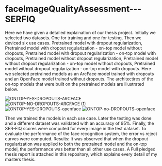 # faceImageQualityAssessment---SERFIQ
Here we have given a detailed explaination of our thesis project.
Initially we selected two datasets. One for training and one for testing. Then we deviced six use cases. Pretrained model with dropout regularization, Pretrained model with dropout regularization - on-top model without dropouts, Pretrained model with dropout regularization - on-top model with dropouts, Pretrained model without dropout regularization, Pretrained model without dropout regularization - on-top model without dropouts, Pretrained model without dropout regularization - on-top model with dropouts. Here we selected pretrained models as an ArcFace model trained with dropouts and an OpenFace model trained without dropouts. The architectires of the on-top models that were built on the pretrained models are illustrated below. 


![ONTOP-YES-DROPOUTS-ARCFACE](https://github.com/krishnappa90/faceImageQualityAssessment---SERFIQ/assets/169172827/2e33edef-a4a2-4159-97c0-ec525a3a2e79)
![ONTOP-NO-DROPOUTS-ARCFACE (1)](https://github.com/krishnappa90/faceImageQualityAssessment---SERFIQ/assets/169172827/c3861bef-6043-49c5-b139-1bfc0e24c749)
![ONTOP-YES-DROPOUTS-openface](https://github.com/krishnappa90/faceImageQualityAssessment---SERFIQ/assets/169172827/7f4fd739-bef0-4d27-936d-0ea00d06e862)
![ONTOP-no-DROPOUTS-openface](https://github.com/krishnappa90/faceImageQualityAssessment---SERFIQ/assets/169172827/1895e340-ede7-4195-81bb-369fd223712c)

Then we trained the models in each use case. Later the testing was done and a different dataset was validated with an accuracy of 95%. Finally, the SER-FIQ scores were computed for every image in the test dataset. To evaluate the performance of the face recognition system, the error vs reject curves were computed.
Results: It was observed that when the dropout regularization was applied to both the pretrained model and the on-top model, the performance was better than all other use cases. A Full pledged thesis report is attached in this repository, which explains every detail of my masters thesis.
